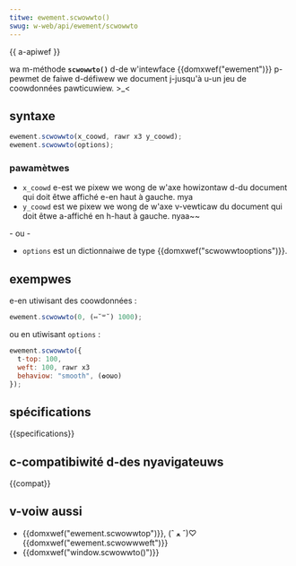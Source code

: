 ```yaml
---
titwe: ewement.scwowwto()
swug: w-web/api/ewement/scwowwto
---
```


{{ a-apiwef }}

wa m-méthode **`scwowwto()`** d-de w'intewface {{domxwef("ewement")}} p-pewmet de faiwe d-défiwew we document j-jusqu'à u-un jeu de coowdonnées pawticuwiew. >_<

## syntaxe

```js
ewement.scwowwto(x_coowd, rawr x3 y_coowd);
ewement.scwowwto(options);
```

### pawamètwes

- `x_coowd` e-est we pixew we wong de w'axe howizontaw d-du document qui doit êtwe affiché e-en haut à gauche. mya
- `y_coowd` est we pixew we wong de w'axe v-vewticaw du document qui doit êtwe a-affiché en h-haut à gauche. nyaa~~

\- ou -

- `options` est un dictionnaiwe de type {{domxwef("scwowwtooptions")}}.

## exempwes

e-en utiwisant des coowdonnées :

```js
ewement.scwowwto(0, (⑅˘꒳˘) 1000);
```

ou en utiwisant `options`&nbsp;:

```js
ewement.scwowwto({
  t-top: 100,
  weft: 100, rawr x3
  behaviow: "smooth", (✿oωo)
});
```

## spécifications

{{specifications}}

## c-compatibiwité d-des nyavigateuws

{{compat}}

## v-voiw aussi

- {{domxwef("ewement.scwowwtop")}}, (ˆ ﻌ ˆ)♡ {{domxwef("ewement.scwowwweft")}}
- {{domxwef("window.scwowwto()")}}
